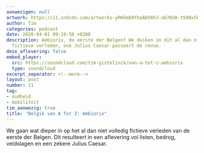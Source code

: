 ```yaml
---
aanwezigen: null
artwork: https://i1.sndcdn.com/artworks-yRKkmEOYhaAD56hJ-ab7KUA-t500x500.jpg
author: Tim
categories: podcast
date: 2020-04-01 09:19:56 +0200
description: Ambiorix, de eerste der Belgen? We duiken in dit al dan niet volledig
  fictieve verleden, ook Julius Caesar passeert de revue.
deze_aflevering: false
embed_player:
  src: https://soundcloud.com/tim-gistelinck/van-a-tot-z-ambiorix
  type: soundcloud
excerpt_separator: <!--more-->
layout: post
number: 11
tag:
- oudheid
- mobiliteit
tim_aanwezig: true
title: "België van A Tot Z: Ambiorix"
---
```

We gaan wat dieper in op het al dan niet volledig fictieve verleden van de eerste der Belgen. Dit resulteert in een aflevering vol listen, bedrog, veldslagen en een zekere Julius Caesar.